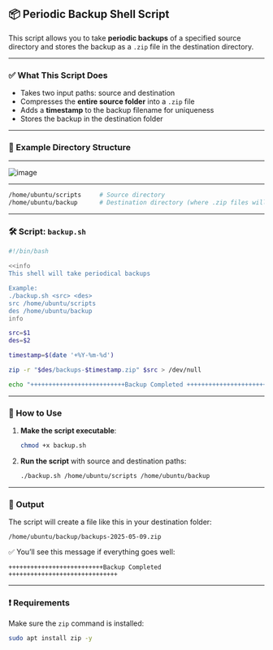 ## 📦 Periodic Backup Shell Script

This script allows you to take **periodic backups** of a specified source directory and stores the backup as a `.zip` file in the destination directory.

---

### ✅ What This Script Does

* Takes two input paths: source and destination
* Compresses the **entire source folder** into a `.zip` file
* Adds a **timestamp** to the backup filename for uniqueness
* Stores the backup in the destination folder

---

### 📂 Example Directory Structure

---
![image](https://github.com/user-attachments/assets/8e25aeb5-5c23-4b33-88ea-e0721d92cf55)

---

```bash
/home/ubuntu/scripts     # Source directory
/home/ubuntu/backup      # Destination directory (where .zip files will be saved)
```

---

### 🛠️ Script: `backup.sh`

```bash
#!/bin/bash

<<info
This shell will take periodical backups

Example:
./backup.sh <src> <des>
src /home/ubuntu/scripts
des /home/ubuntu/backup
info

src=$1
des=$2

timestamp=$(date '+%Y-%m-%d')

zip -r "$des/backups-$timestamp.zip" $src > /dev/null

echo "++++++++++++++++++++++++++Backup Completed ++++++++++++++++++++++++++++++"
```

---

### 🚀 How to Use

1. **Make the script executable**:

   ```bash
   chmod +x backup.sh
   ```

2. **Run the script** with source and destination paths:

   ```bash
   ./backup.sh /home/ubuntu/scripts /home/ubuntu/backup
   ```

---

### 📌 Output

The script will create a file like this in your destination folder:

```
/home/ubuntu/backup/backups-2025-05-09.zip
```

✅ You’ll see this message if everything goes well:

```
++++++++++++++++++++++++++Backup Completed ++++++++++++++++++++++++++++++
```

---

### ❗ Requirements

Make sure the `zip` command is installed:

```bash
sudo apt install zip -y
```


